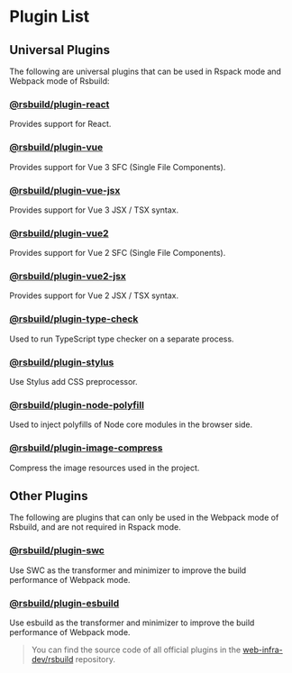 # Plugin List

## Universal Plugins

The following are universal plugins that can be used in Rspack mode and Webpack mode of Rsbuild:

### [@rsbuild/plugin-react](/plugins/list/plugin-react.html)

Provides support for React.

### [@rsbuild/plugin-vue](/plugins/list/plugin-vue.html)

Provides support for Vue 3 SFC (Single File Components).

### [@rsbuild/plugin-vue-jsx](/plugins/list/plugin-vue-jsx.html)

Provides support for Vue 3 JSX / TSX syntax.

### [@rsbuild/plugin-vue2](/plugins/list/plugin-vue2.html)

Provides support for Vue 2 SFC (Single File Components).

### [@rsbuild/plugin-vue2-jsx](/plugins/list/plugin-vue2-jsx.html)

Provides support for Vue 2 JSX / TSX syntax.

### [@rsbuild/plugin-type-check](/plugins/list/plugin-type-check.html)

Used to run TypeScript type checker on a separate process.

### [@rsbuild/plugin-stylus](/plugins/list/plugin-stylus.html)

Use Stylus add CSS preprocessor.

### [@rsbuild/plugin-node-polyfill](/plugins/list/plugin-node-polyfill.html)

Used to inject polyfills of Node core modules in the browser side.

### [@rsbuild/plugin-image-compress](/plugins/list/plugin-image-compress.html)

Compress the image resources used in the project.

## Other Plugins

The following are plugins that can only be used in the Webpack mode of Rsbuild, and are not required in Rspack mode.

### [@rsbuild/plugin-swc](/plugins/list/plugin-swc.html)

Use SWC as the transformer and minimizer to improve the build performance of Webpack mode.

### [@rsbuild/plugin-esbuild](/plugins/list/plugin-esbuild.html)

Use esbuild as the transformer and minimizer to improve the build performance of Webpack mode.

> You can find the source code of all official plugins in the [web-infra-dev/rsbuild](https://github.com/web-infra-dev/rsbuild) repository.
